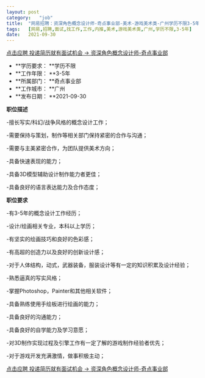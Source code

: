 ```yaml
---
layout:	post
category:	"job"
title:	"网易招聘：资深角色概念设计师-奇点事业部-美术-游戏美术类-广州学历不限3-5年"
tags:	[网易,招聘,面试,找工作,工作,内推,美术,游戏美术类,广州,学历不限,3-5年]
date:	2021-09-30
---
```


[点击应聘 投递简历就有面试机会 ->  资深角色概念设计师-奇点事业部](http://mobile.bole.netease.com/bole/boleDetail?id=35430&employeeId=346f03c3cda5f04c&key=all)



- **学历要求： **学历不限
- **工作年限： **3-5年
- **所属部门： **奇点事业部
- **工作城市： **广州
- **发布日期： **2021-09-30



**职位描述**

-擅长写实/科幻/战争风格的概念设计工作；

-需要保持与策划，制作等相关部门保持紧密的合作与沟通；

-需要与主美紧密合作，为团队提供美术方向；

-具备快速表现的能力；

-具备3D模型辅助设计制作能力者更佳；

-具备良好的语言表达能力及合作态度；



**职位要求**

-有3-5年的概念设计工作经历；

-设计/绘画相关专业，本科以上学历；

-有坚实的绘画技巧和良好的色彩感；

-有高超的创造力以及良好的创新设计感；

-对于人体结构，动式，武器装备，服装设计等有一定的知识积累及设计经验；

-熟悉逼真的写实风格；

-掌握Photoshop，Painter和其他相关软件；

-具备熟练使用手绘板进行绘画的能力；

-具备良好的沟通能力；

-具备良好的自学能力及学习意愿；

-对3D制作实现过程及引擎工作有一定了解的游戏制作经验者优先；

-对于游戏开发充满激情，做事积极主动；



[点击应聘 投递简历就有面试机会 ->  资深角色概念设计师-奇点事业部](http://mobile.bole.netease.com/bole/boleDetail?id=35430&employeeId=346f03c3cda5f04c&key=all)